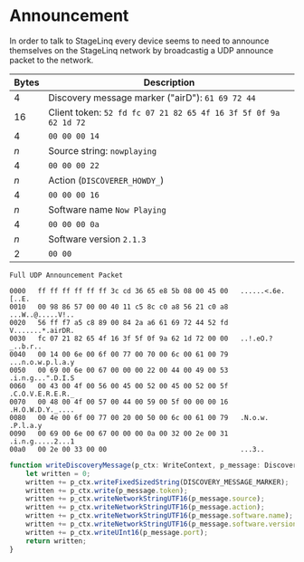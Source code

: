 # Announcement

In order to talk to StageLinq every device seems to need to announce themselves
on the StageLinq network by broadcastig a UDP announce packet to the network.

| Bytes | Description
| ----  | ------
| 4     | Discovery message marker ("airD"): `61 69 72 44`
| 16    | Client token: `52 fd fc 07 21 82 65 4f 16 3f 5f 0f 9a 62 1d 72`
| 4     | `00 00 00 14`
| *n*   | Source string: `nowplaying`
| 4     | `00 00 00 22`
| *n*   | Action (`DISCOVERER_HOWDY_`)
| 4     | `00 00 00 16`
| *n*   | Software name `Now Playing`
| 4     | `00 00 00 0a`
| *n*   | Software version `2.1.3`
| 2     | `00 00`


```
Full UDP Announcement Packet

0000   ff ff ff ff ff ff 3c cd 36 65 e8 5b 08 00 45 00   ......<.6e.[..E.
0010   00 98 86 57 00 00 40 11 c5 8c c0 a8 56 21 c0 a8   ...W..@.....V!..
0020   56 ff f7 a5 c8 89 00 84 2a a6 61 69 72 44 52 fd   V.......*.airDR.
0030   fc 07 21 82 65 4f 16 3f 5f 0f 9a 62 1d 72 00 00   ..!.eO.?_..b.r..
0040   00 14 00 6e 00 6f 00 77 00 70 00 6c 00 61 00 79   ...n.o.w.p.l.a.y
0050   00 69 00 6e 00 67 00 00 00 22 00 44 00 49 00 53   .i.n.g...".D.I.S
0060   00 43 00 4f 00 56 00 45 00 52 00 45 00 52 00 5f   .C.O.V.E.R.E.R._
0070   00 48 00 4f 00 57 00 44 00 59 00 5f 00 00 00 16   .H.O.W.D.Y._....
0080   00 4e 00 6f 00 77 00 20 00 50 00 6c 00 61 00 79   .N.o.w. .P.l.a.y
0090   00 69 00 6e 00 67 00 00 00 0a 00 32 00 2e 00 31   .i.n.g.....2...1
00a0   00 2e 00 33 00 00                                 ...3..

```

```ts
function writeDiscoveryMessage(p_ctx: WriteContext, p_message: DiscoveryMessage): number {
	let written = 0;
	written += p_ctx.writeFixedSizedString(DISCOVERY_MESSAGE_MARKER);
	written += p_ctx.write(p_message.token);
	written += p_ctx.writeNetworkStringUTF16(p_message.source);
	written += p_ctx.writeNetworkStringUTF16(p_message.action);
	written += p_ctx.writeNetworkStringUTF16(p_message.software.name);
	written += p_ctx.writeNetworkStringUTF16(p_message.software.version);
	written += p_ctx.writeUInt16(p_message.port);
	return written;
}
```